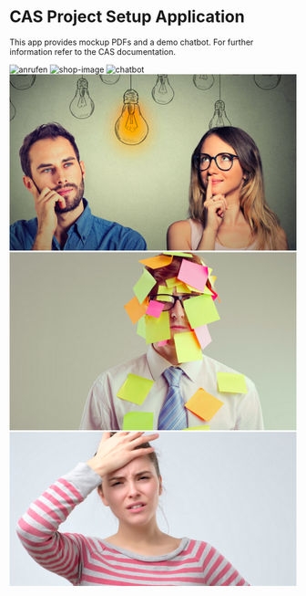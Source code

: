 # CAS Project Setup Application

This app provides mockup PDFs and a demo chatbot. For further information refer to the CAS documentation.

![anrufen]()
![shop-image]()
![chatbot]()
![carousel1](https://github.com/kllokfjo/Variante-A/blob/main/templates/vergesslich.1.png?raw=true)
![carousel2](https://github.com/kllokfjo/Variante-A/blob/main/templates/vergesslich.2.png?raw=true)
![carousel3](https://github.com/kllokfjo/Variante-A/blob/main/templates/vergesslich.3.png?raw=true)
